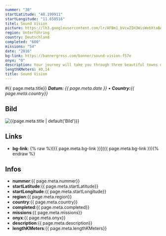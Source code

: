 ```yaml
---
nummer: "30"
startLatitude: "48.199911"
startLongitude: "11.658516"
titel: Sound Vision
picture: https://lh3.googleusercontent.com/lr/AFBm1_bVcwZIH3WisWebXtaBAqPgQ0QIWSMnN02DiaXmvALe77ekrlcLUc41uCZS3sV0pm1q63uvgNrd5dS8UJ9roec9fjiPAUY7_9QcfCZ1EeUaIzv98bQzJp6w5-D-PVmdwTNBVnjF-IeG_RlH0cp8vpsh-rkzwpcdZ2tUO2oltp6oETmcsLehkGClSDVs4T7ovXZozOS9Ub07srdLkOE9cblKAeacJaYUELOx_EYKv_Vo1U7D7mckrejWNc6FCPePqoWJqbO-ZnH8O7IxxfP8x_SCuU4Keq1Vp0HI4tONMjFSG8N2x-3zcGGGTz_xJkOa2TCa03YexWT4LqvU7JdaH7YgccB6iytqcNrFhHY9yujuwRA3qwohKhIa4zQDelLtmg8FuixrAKA0GEQp4SV7lWwAzlUunSE4avIf-BtXcDFJdXFNPIkVLKriAKWLEthBz3qg7pHrxwX7DFof2L7dNpBA0J0jlx0ceOpkMsihdTTTc4HDPiRgxSG8959UQ8-fyBkx6Y93W77fSlq89odmDfvHmoJ_vUe0qydwrz0sWwAonOGY6tM1LMMnVX_2juMUDEtzCd5l11Wgtu23hpHoHpElkifLTeuTJIMwSTKqLZXVYyljwUkHt3qLbuuxMMqwtJVb5SJnZW83YhPTtB7fQPqoTjf7XfbbjbE4-_QxozPYcwKKK-Z6qxRx3AmBvpxg1N6_RcXhetuhPLT0IocrbzEvaMK21U3qEd6swamIfi9Cjo6nhdWTQLaiQc2mvDqttf6xSak7C-cr4dUPz_EdlKD9IlEfDPjpLuakMezLecOoPl2JS9Oy6QTfRSCG9OoXM6v9e64O2g2cTlEm0KwBWups_6ZgrdYyyi2L
region: Unterföhring
country: Deutschland
completed: "600"
missions: "54"
date: "2016"
bg-link: https://bannergress.com/banner/sound-vision-f57e
onyx: "0"
description: Your journey will take you through three beautiful towns of Bavaria. Please enjoy the views and our historical towns.
lengthKMeters: 40,14
title: Sound Vision
---
```


#{{ page.meta.title}}
_**Datum:** {{ page.meta.date }} • **Country:**{{ page.meta.country}}_

## Bild
![{{page.meta.title | default('Bild')}}]({{page.meta.picture}})

## Links
- **bg-link**: {% raw %}[{{ page.meta.bg-link }}]({{ page.meta.bg-link }}){% endraw %}

## Infos
- **nummer**:{{ page.meta.nummer}}
- **startLatitude**:{{ page.meta.startLatitude}}
- **startLongitude**:{{ page.meta.startLongitude}}
- **region**:{{ page.meta.region}}
- **country**:{{ page.meta.country}}
- **completed**:{{ page.meta.completed}}
- **missions**:{{ page.meta.missions}}
- **onyx**:{{ page.meta.onyx}}
- **description**:{{ page.meta.description}}
- **lengthKMeters**:{{ page.meta.lengthKMeters}}


